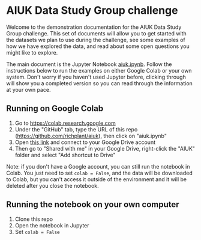 # AIUK Data Study Group challenge

Welcome to the demonstration documentation for the AIUK Data Study Group challenge. This set of documents will allow you to get started with the datasets we plan to use during the challenge, see some examples of how we have explored the data, and read about some open questions you might like to explore. 

The main document is the Jupyter Notebook [aiuk.ipynb](https://github.com/richplant/aiuk/aiuk.ipynb). Follow the instructions below to run the examples on either Google Colab or your own system. Don't worry if you haven't used Jupyter before, clicking through will show you a completed version so you can read through the information at your own pace.

## Running on Google Colab

1. Go to https://colab.research.google.com
2. Under the "GitHub" tab, type the URL of this repo (https://github.com/richplant/aiuk), then click on "aiuk.ipynb"
4. Open [this link](https://drive.google.com/drive/folders/1adprVKMxSlXTn-S3ZAbOx545cxv5CzHl?usp=sharing) and connect to your Google Drive account
5. Then go to "Shared with me" in your Google Drive, right-click the "AIUK" folder and select "Add shortcut to Drive"

Note: if you don't have a Google account, you can still run the notebook in Colab. You just need to set `colab = False`, and the data will be downloaded to Colab, but you can't access it outside of the environment and it will be deleted after you close the notebook.

## Running the notebook on your own computer

1. Clone this repo
2. Open the notebook in Jupyter
3. Set `colab = False`
